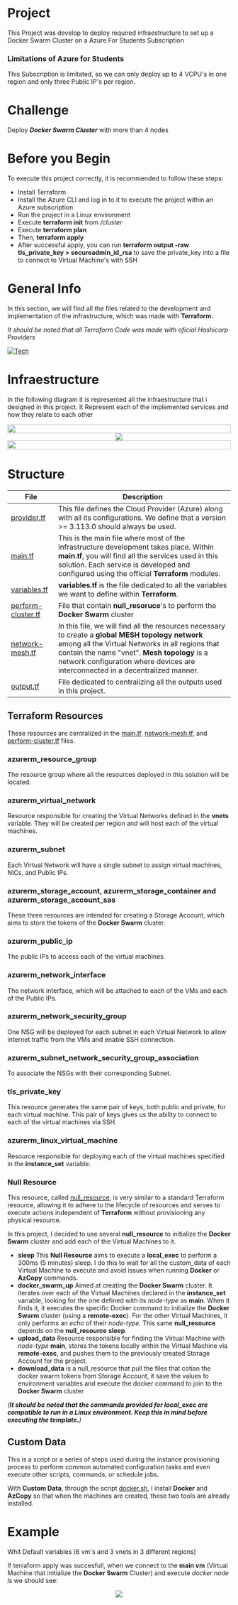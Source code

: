 # Project
This Project was develop to deploy required infraestructure to set up a Docker Swarm Cluster on a Azure For Students Subscription

### Limitations of Azure for Students

This Subscription is limitated, so we can only deploy up to 4 VCPU's in one region and only three Public IP's per region.

# Challenge
Deploy ***Docker Swarm Cluster*** with more than 4 nodes

# Before you Begin

To execute this project correctly, it is recommended to follow these steps:

+ Install Terraform
+ Install the Azure CLI and log in to it to execute the project within an Azure subscription
+ Run the project in a Linux environment
+ Execute **terraform init** from */cluster*
+ Execute **terraform plan**
+ Then, **terraform apply**
+ After successful apply, you can run **terraform output -raw tls_private_key > secureadmin_id_rsa** to save the private_key into a file to connect to Virtual Machine's with SSH

# General Info

In this section, we will find all the files related to the development and implementation of the infrastructure, which was made with **Terraform.**

*It should be noted that all Terraform Code was made with oficial Hashicorp Providers*


[![Tech](https://skillicons.dev/icons?i=azure,terraform,bash,docker&perline=4)](https://skillicons.dev)

# Infraestructure

In the following diagram it is represented all the infraestructure that i designed in this project.
It Represent each of the implemented services and how they relate to each other 

<!--📏LINE-->
<img src="https://i.imgur.com/dBaSKWF.gif" height="20" width="100%">

<div align="center">
  <img src="images/docker-swarm-cluster--finality.drawio.png">
</div>

<!--📏LINE-->
<img src="https://i.imgur.com/dBaSKWF.gif" height="20" width="100%">

# Structure

| File                                                                                                            | Description |
|-----------------------------------------------------------------------------------------------------------------|-------------|
|[provider.tf](provider.tf)                                                                                        |     This file defines the Cloud Provider (Azure) along with all its configurations. We define that a version >= 3.113.0 should always be used.   |
|[main.tf](main.tf)                                                                                               |     This is the main file where most of the infrastructure development takes place. Within **main.tf**, you will find all the services used in this solution. Each service is developed and configured using the official **Terraform** modules.     |
|[variables.tf](variables.tf)                                                                                     |     **variables.tf** is the file dedicated to all the variables we want to define within **Terraform**.     |
|[perform-cluster.tf](perform-cluster.tf)                                                                         |    File that contain **null_resoruce**'s to perform the **Docker Swarm** cluster     |
|[network-mesh.tf](network-mesh.tf)                                                                               |     In this file, we will find all the resources necessary to create a **global MESH topology network** among all the Virtual Networks in all regions that contain the name "vnet". **Mesh topology** is a network configuration where devices are interconnected in a decentralized manner.    |
|[output.tf](output.tf)                                                                                           |     File dedicated to centralizing all the outputs used in this project.     |

## Terraform Resources 

These resources are centralized in the [main.tf](main.tf), [network-mesh.tf](network-mesh.tf), and [perform-cluster.tf](perform-cluster.tf) files.
### azurerm_resource_group
The resource group where all the resources deployed in this solution will be located.

### azurerm_virtual_network
Resource responsible for creating the Virtual Networks defined in the **vnets** variable. They will be created per region and will host each of the virtual machines.

### azurerm_subnet
Each Virtual Network will have a single subnet to assign virtual machines, NICs, and Public IPs.

### azurerm_storage_account, azurerm_storage_container and azurerm_storage_account_sas
These three resources are intended for creating a Storage Account, which aims to store the tokens of the **Docker Swarm** cluster.

### azurerm_public_ip
The public IPs to access each of the virtual machines.

### azurerm_network_interface
The network interface, which will be attached to each of the VMs and each of the Public IPs.

### azurerm_network_security_group
One NSG will be deployed for each subnet in each Virtual Network to allow internet traffic from the VMs and enable SSH connection.

### azurerm_subnet_network_security_group_association
To associate the NSGs with their corresponding Subnet.

### tls_private_key
This resource generates the same pair of keys, both public and private, for each virtual machine. This pair of keys gives us the ability to connect to each of the virtual machines via SSH.

### azurerm_linux_virtual_machine
Resource responsible for deploying each of the virtual machines specified in the **instance_set** variable.

### Null Resource

This resource, called [null_resource](https://registry.terraform.io/providers/hashicorp/null/latest/docs/resources/resource), is very similar to a standard Terraform resource, allowing it to adhere to the lifecycle of resources and serves to execute actions independent of **Terraform** without provisioning any physical resource.

In this project, I decided to use several **null_resource** to initialize the **Docker Swarm** cluster and add each of the Virtual Machines to it.

+ **sleep** This **Null Resource** aims to execute a **local_exec** to perform a 300ms (5 minutes) sleep. I do this to wait for all the custom_data of each Virtual Machine to execute and avoid issues when running **Docker** or **AzCopy** commands.
+ **docker_swarm_up** Aimed at creating the **Docker Swarm** cluster. It iterates over each of the Virtual Machines declared in the **instance_set** variable, looking for the one defined with its *node-type* as **main**. When it finds it, it executes the specific Docker command to initialize the **Docker Swarm** cluster (using a **remote-exec**). For the other Virtual Machines, it only performs an *echo* of their *node-type*. This same **null_resource** depends on the **null_resource** **sleep**.
+ **upload_data** Resource responsible for finding the Virtual Machine with *node-type* **main**, stores the tokens locally within the Virtual Machine via **remote-exec**, and pushes them to the previously created Storage Account for the project. 
+ **download_data** is a null_resource that pull the files that cotian the docker swarm tokens from Storage Account, it save the values to environment variables and execute the docker command to join to the **Docker Swarm** cluster

 *(**It should be noted that the commands provided for local_exec are compatible to run in a Linux environment. Keep this in mind before executing the template.**)*

## Custom Data

This is a script or a series of steps used during the instance provisioning process to perform common automated configuration tasks and even execute other scripts, commands, or schedule jobs.

With **Custom Data**, through the script [docker.sh](/cluster/custom_data/docker.sh), I install **Docker** and **AzCopy** so that when the machines are created, these two tools are already installed.

# Example
Whit Default variables (6 vm's and 3 vnets in 3 different regions)

If terraform apply was succesfull, when we connect to the **main vm** (Virtual Machine that initialize the **Docker Swarm** Cluster) and execute *docker node ls* we should see:

<div align="center">
  <img src="images/image.png">
</div>